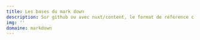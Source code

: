 ```yaml
---
title: Les bases du mark down
description: Sur github ou avec nuxt/content, le format de référence c'est le markdown, on va voir ici les principaux élément de syntaxe.
img: ''
domaine: markdown
---
```

   
   

